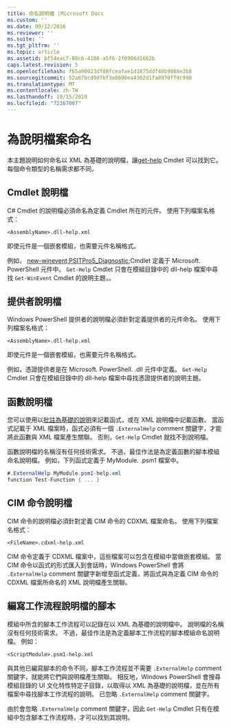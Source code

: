 ```yaml
---
title: 命名說明檔 |Microsoft Docs
ms.custom: ''
ms.date: 09/12/2016
ms.reviewer: ''
ms.suite: ''
ms.tgt_pltfrm: ''
ms.topic: article
ms.assetid: bf54eac7-88c6-4108-a5f6-2f0906d1662b
caps.latest.revision: 5
ms.openlocfilehash: f65a90023df88fceafae1d1875ddf46b9088e2b8
ms.sourcegitcommit: 52a67bcd9d7bf3e8600ea4302d1fa8970ff9c998
ms.translationtype: MT
ms.contentlocale: zh-TW
ms.lasthandoff: 10/15/2019
ms.locfileid: "72367007"
---
```

# <a name="naming-help-files"></a>為說明檔案命名

本主題說明如何命名以 XML 為基礎的說明檔，讓[get-help](/powershell/module/Microsoft.PowerShell.Core/Get-Help) Cmdlet 可以找到它。 每個命令類型的名稱需求都不同。

## <a name="cmdlet-help-files"></a>Cmdlet 說明檔

C# Cmdlet 的說明檔必須命名為定義 Cmdlet 所在的元件。 使用下列檔案名格式：

```
<AssemblyName>.dll-help.xml
```

即使元件是一個嵌套模組，也需要元件名稱格式。

例如， [new-winevent;PSITPro5_Diagnostic;](/powershell/module/Microsoft.PowerShell.Diagnostics/Get-WinEvent)Cmdlet 定義于 Microsoft. PowerShell 元件中。 `Get-Help` Cmdlet 只會在模組目錄中的 dll-help 檔案中尋找 `Get-WinEvent` Cmdlet 的說明主題，。

## <a name="provider-help-files"></a>提供者說明檔

Windows PowerShell 提供者的說明檔必須針對定義提供者的元件命名。 使用下列檔案名格式：

```
<AssemblyName>.dll-help.xml
```

即使元件是一個嵌套模組，也需要元件名稱格式。

例如，憑證提供者是在 Microsoft. PowerShell. .dll 元件中定義。 `Get-Help` Cmdlet 只會在模組目錄中的 dll-help 檔案中尋找憑證提供者的說明主題。

## <a name="function-help-files"></a>函數說明檔

您可以使用以[批註為基礎的說明](/powershell/module/microsoft.powershell.core/about/about_comment_based_help)來記載函式，或在 XML 說明檔中記載函數。 當函式記載于 XML 檔案時，函式必須有一個 `.ExternalHelp` comment 關鍵字，才能將此函數與 XML 檔案產生關聯。 否則，`Get-Help` Cmdlet 就找不到說明檔。

函數說明檔的名稱沒有任何技術需求。 不過，最佳作法是為定義函數的腳本模組命名說明檔。 例如，下列函式定義于 MyModule. .psm1 檔案中。

```csharp
#.ExternalHelp MyModule.psm1-help.xml
function Test-Function { ... }
```

## <a name="cim-command-help-files"></a>CIM 命令說明檔

CIM 命令的說明檔必須針對定義 CIM 命令的 CDXML 檔案命名。 使用下列檔案名格式：

```
<FileName>.cdxml-help.xml
```

CIM 命令定義于 CDXML 檔案中，這些檔案可以包含在模組中當做嵌套模組。 當 CIM 命令以函式的形式匯入到會話時，Windows PowerShell 會將 `.ExternalHelp` comment 關鍵字新增至函式定義，將函式與為定義 CIM 命令的 CDXML 檔案所命名的 XML 說明檔產生關聯。

## <a name="script-workflow-help-files"></a>編寫工作流程說明檔的腳本

模組中所含的腳本工作流程可以記錄在以 XML 為基礎的說明檔中。 說明檔的名稱沒有任何技術需求。 不過，最佳作法是為定義腳本工作流程的腳本模組命名說明檔。 例如：

```
<ScriptModule>.psm1-help.xml
```

與其他已編寫腳本的命令不同，腳本工作流程並不需要 `.ExternalHelp` comment 關鍵字，就能將它們與說明檔產生關聯。 相反地，Windows PowerShell 會搜尋模組目錄的 UI 文化特性特定子目錄，以取得以 XML 為基礎的說明檔，並在所有檔案中尋找腳本工作流程的說明。 已忽略 `.ExternalHelp` comment 關鍵字。

由於會忽略 `.ExternalHelp` comment 關鍵字，因此 `Get-Help` Cmdlet 只有在模組中包含腳本工作流程時，才可以找到其說明。